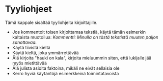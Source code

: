 # Tyyliohjeet

Tämä kappale sisältää tyyliohjeita kirjoittajille.

* Jos kommentoit toisen kirjoittamaa tekstiä, käytä tämän esimerkin kaltaista muotoilua: *Kommentti: Minulla on tästä tekstistä muuten paljon sanottavaa.* 
* Käytä tiivistä kieltä
* Käytä kieltä, joka ymmärrettävää
* Älä kirjoita "hauki on kala", kirjoita mieluummin siten, että lukijalle jää myös mietittävää
* Älä julista asioita faktoina, mikäli ne eivät sellaisia ole
* Kerro hyviä käytäntöjä esimerkkeinä toimintatavoista
